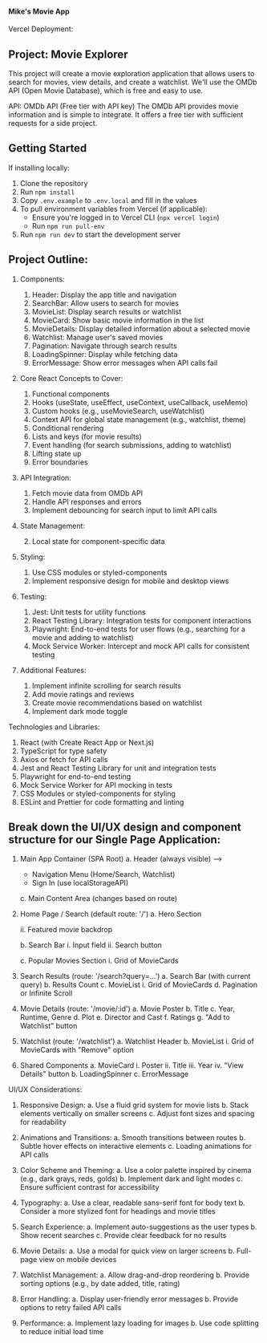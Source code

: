 #### Mike's Movie App

Vercel Deployment:

## Project: Movie Explorer

This project will create a movie exploration application that allows users to search for movies, view details, and create a watchlist. We'll use the OMDb API (Open Movie Database), which is free and easy to use.

API: OMDb API (Free tier with API key)
The OMDb API provides movie information and is simple to integrate. It offers a free tier with sufficient requests for a side project.

## Getting Started

If installing locally:

1. Clone the repository
2. Run `npm install`
3. Copy `.env.example` to `.env.local` and fill in the values
4. To pull environment variables from Vercel (if applicable):
   - Ensure you're logged in to Vercel CLI (`npx vercel login`)
   - Run `npm run pull-env`
5. Run `npm run dev` to start the development server

## Project Outline:

1. Components:

   1. Header: Display the app title and navigation
   2. SearchBar: Allow users to search for movies
   3. MovieList: Display search results or watchlist
   4. MovieCard: Show basic movie information in the list
   5. MovieDetails: Display detailed information about a selected movie
   6. Watchlist: Manage user's saved movies
   7. Pagination: Navigate through search results
   8. LoadingSpinner: Display while fetching data
   9. ErrorMessage: Show error messages when API calls fail

2. Core React Concepts to Cover:

   1. Functional components
   2. Hooks (useState, useEffect, useContext, useCallback, useMemo)
   3. Custom hooks (e.g., useMovieSearch, useWatchlist)
   4. Context API for global state management (e.g., watchlist, theme)
   5. Conditional rendering
   6. Lists and keys (for movie results)
   7. Event handling (for search submissions, adding to watchlist)
   8. Lifting state up
   9. Error boundaries

3. API Integration:

   1. Fetch movie data from OMDb API
   2. Handle API responses and errors
   3. Implement debouncing for search input to limit API calls

4. State Management:

   <!-- 1. Use React Context for global state (watchlist, theme) -->

   2. Local state for component-specific data

5. Styling:

   1. Use CSS modules or styled-components
   2. Implement responsive design for mobile and desktop views

6. Testing:

   1. Jest: Unit tests for utility functions
   2. React Testing Library: Integration tests for component interactions
   3. Playwright: End-to-end tests for user flows (e.g., searching for a movie and adding to watchlist)
   4. Mock Service Worker: Intercept and mock API calls for consistent testing

7. Additional Features:
   1. Implement infinite scrolling for search results
   2. Add movie ratings and reviews
   3. Create movie recommendations based on watchlist
   4. Implement dark mode toggle

Technologies and Libraries:

1. React (with Create React App or Next.js)
2. TypeScript for type safety
3. Axios or fetch for API calls
4. Jest and React Testing Library for unit and integration tests
5. Playwright for end-to-end testing
6. Mock Service Worker for API mocking in tests
7. CSS Modules or styled-components for styling
8. ESLint and Prettier for code formatting and linting

## Break down the UI/UX design and component structure for our Single Page Application:

1. Main App Container (SPA Root)
   a. Header (always visible) -->

   <!-- - Logo -->

   - Navigation Menu (Home/Search, Watchlist)
   - Sign In (use localStorageAPI)
   <!-- b. Theme Toggle (Dark/Light mode) -->

   c. Main Content Area (changes based on route)
   <!-- d. Footer (always visible) -->

2. Home Page / Search (default route: '/')
   a. Hero Section
   <!-- i. Welcome message -->

   ii. Featured movie backdrop

   b. Search Bar
   i. Input field
   ii. Search button

   c. Popular Movies Section
   i. Grid of MovieCards

3. Search Results (route: '/search?query=...')
   a. Search Bar (with current query)
   b. Results Count
   c. MovieList
   i. Grid of MovieCards
   d. Pagination or Infinite Scroll

4. Movie Details (route: '/movie/:id')
   a. Movie Poster
   b. Title
   c. Year, Runtime, Genre
   d. Plot
   e. Director and Cast
   f. Ratings
   g. "Add to Watchlist" button

5. Watchlist (route: '/watchlist')
   a. Watchlist Header
   b. MovieList
   i. Grid of MovieCards with "Remove" option

6. Shared Components
   a. MovieCard
   i. Poster
   ii. Title
   iii. Year
   iv. "View Details" button
   b. LoadingSpinner
   c. ErrorMessage

UI/UX Considerations:

1. Responsive Design:
   a. Use a fluid grid system for movie lists
   b. Stack elements vertically on smaller screens
   c. Adjust font sizes and spacing for readability

2. Animations and Transitions:
   a. Smooth transitions between routes
   b. Subtle hover effects on interactive elements
   c. Loading animations for API calls

3. Color Scheme and Theming:
   a. Use a color palette inspired by cinema (e.g., dark grays, reds, golds)
   b. Implement dark and light modes
   c. Ensure sufficient contrast for accessibility

4. Typography:
   a. Use a clear, readable sans-serif font for body text
   b. Consider a more stylized font for headings and movie titles

5. Search Experience:
   a. Implement auto-suggestions as the user types
   b. Show recent searches
   c. Provide clear feedback for no results

6. Movie Details:
   a. Use a modal for quick view on larger screens
   b. Full-page view on mobile devices

7. Watchlist Management:
   a. Allow drag-and-drop reordering
   b. Provide sorting options (e.g., by date added, title, rating)

8. Error Handling:
   a. Display user-friendly error messages
   b. Provide options to retry failed API calls

9. Performance:
   a. Implement lazy loading for images
   b. Use code splitting to reduce initial load time
